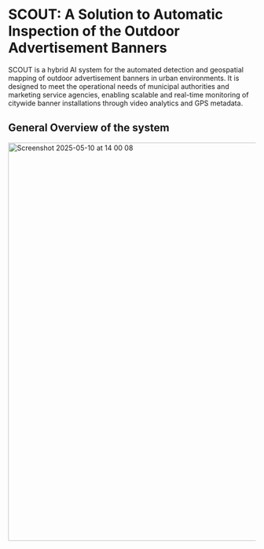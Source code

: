 # SCOUT: A Solution to Automatic Inspection of the Outdoor Advertisement Banners

SCOUT is a hybrid AI system for the automated detection and geospatial mapping of outdoor advertisement banners in urban environments. It is designed to meet the operational needs of municipal authorities and marketing service agencies, enabling scalable and real-time monitoring of citywide banner installations through video analytics and GPS metadata.

## General Overview of the system

<img width="810" alt="Screenshot 2025-05-10 at 14 00 08" src="https://github.com/user-attachments/assets/d9385f2f-867a-4639-a57a-cfa7337a4516" />
